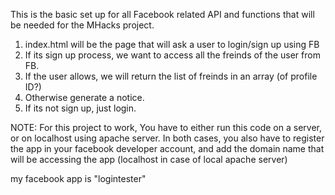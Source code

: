 
 This is the basic set up for all Facebook related API and functions that will be needed for the MHacks project.

1. index.html will be the page that will ask a user to login/sign up using FB
2. If its sign up process, we want to access all the freinds  of the user from FB.
3. If the user allows, we will return the list of freinds in an array (of profile ID?)
4. Otherwise generate a notice.
5. If its not sign up, just login.

NOTE: For this project to work,
You have to either run this code on a server, or on localhost using apache server.
In both cases, you also have to register the app in your facebook developer account, and add the domain name that will be accessing the app (localhost in case of local apache server)

my facebook app is "logintester" 
